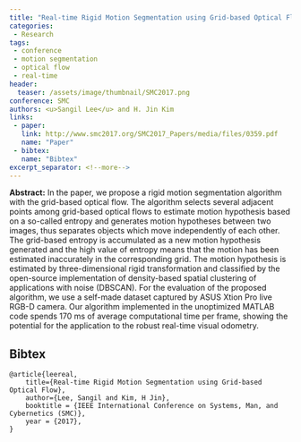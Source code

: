 ```yaml
---
title: "Real-time Rigid Motion Segmentation using Grid-based Optical Flow"
categories:
 - Research
tags:
 - conference
 - motion segmentation
 - optical flow
 - real-time
header:
  teaser: /assets/image/thumbnail/SMC2017.png
conference: SMC
authors: <u>Sangil Lee</u> and H. Jin Kim
links: 
 - paper: 
   link: http://www.smc2017.org/SMC2017_Papers/media/files/0359.pdf
   name: "Paper"
 - bibtex: 
   name: "Bibtex"
excerpt_separator: <!--more-->
---
```


**Abstract:** In the paper, we propose a rigid motion segmentation algorithm with the grid-based optical flow. The algorithm selects several adjacent points among grid-based optical flows to estimate motion hypothesis based on a so-called entropy and generates motion hypotheses between two images, thus separates objects which move independently of each other. The grid-based entropy is accumulated as a new motion hypothesis generated and the high value of entropy means that the motion has been estimated inaccurately in the corresponding grid. The motion hypothesis is estimated by three-dimensional rigid transformation and classified by the open-source implementation of density-based spatial clustering of applications with noise (DBSCAN). For the evaluation of the proposed algorithm, we use a self-made dataset captured by ASUS Xtion Pro live RGB-D camera. Our algorithm implemented in the unoptimized MATLAB code spends 170 ms of average computational time per frame, showing the potential for the application to the robust real-time visual odometry.

<!--more-->

## Bibtex <a id="bibtex"></a>
```
@article{leereal,
	title={Real-time Rigid Motion Segmentation using Grid-based Optical Flow},
	author={Lee, Sangil and Kim, H Jin},
	booktitle = {IEEE International Conference on Systems, Man, and Cybernetics (SMC)},
	year = {2017},
}
```



